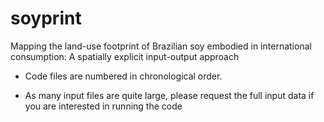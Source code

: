 # soyprint
Mapping the land-use footprint of Brazilian soy embodied in international consumption: A spatially explicit input-output approach

 - Code files are numbered in chronological order.

 - As many input files are quite large, please request the full input data if you are interested in running the code
